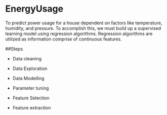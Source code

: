 # EnergyUsage

To predict power usage for a house dependent on factors like temperature, humidity, and pressure. To accomplish this, we must build up a supervised learning model using regression algorithms. Regression algorithms are utilized as information comprise of continuous features.

##Steps

- Data cleaning

- Data Exploration

- Data Modelling

- Parameter tuning

- Feature Selection

- Feature extraction